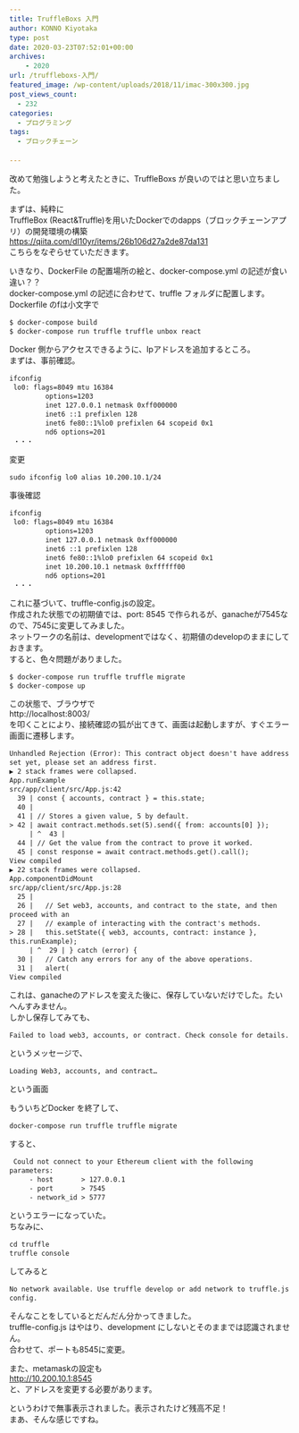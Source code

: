 ```yaml
---
title: TruffleBoxs 入門
author: KONNO Kiyotaka
type: post
date: 2020-03-23T07:52:01+00:00
archives:
    - 2020
url: /truffleboxs-入門/
featured_image: /wp-content/uploads/2018/11/imac-300x300.jpg
post_views_count:
  - 232
categories:
  - プログラミング
tags:
  - ブロックチェーン

---
```

改めて勉強しようと考えたときに、TruffleBoxs が良いのではと思い立ちました。

まずは、純粋に  
TruffleBox (React&Truffle)を用いたDockerでのdapps（ブロックチェーンアプリ）の開発環境の構築  
<a href="https://qiita.com/dl10yr/items/26b106d27a2de87da131" target="_blank" rel="noreferrer noopener" aria-label="https://qiita.com/dl10yr/items/26b106d27a2de87da131 (opens in a new tab)">https://qiita.com/dl10yr/items/26b106d27a2de87da131</a>  
こちらをなぞらせていただきます。

いきなり、DockerFile の配置場所の絵と、docker-compose.yml の記述が食い違い？？  
docker-compose.yml の記述に合わせて、truffle フォルダに配置します。  
Dockerfile のfは小文字で

<pre class="wp-block-code"><code>$ docker-compose build
$ docker-compose run truffle truffle unbox react</code></pre>

Docker 側からアクセスできるように、Ipアドレスを追加するところ。  
まずは、事前確認。

<pre class="wp-block-code"><code>ifconfig
 lo0: flags=8049 mtu 16384
         options=1203
         inet 127.0.0.1 netmask 0xff000000 
         inet6 ::1 prefixlen 128 
         inet6 fe80::1%lo0 prefixlen 64 scopeid 0x1 
         nd6 options=201
 ・・・</code></pre>

変更

<pre class="wp-block-code"><code>sudo ifconfig lo0 alias 10.200.10.1/24</code></pre>

事後確認

<pre class="wp-block-code"><code>ifconfig
 lo0: flags=8049 mtu 16384
         options=1203
         inet 127.0.0.1 netmask 0xff000000 
         inet6 ::1 prefixlen 128 
         inet6 fe80::1%lo0 prefixlen 64 scopeid 0x1 
         inet 10.200.10.1 netmask 0xffffff00 
         nd6 options=201
 ・・・</code></pre>

これに基づいて、truffle-config.jsの設定。  
作成された状態での初期値では、port: 8545 で作られるが、ganacheが7545なので、7545に変更してみました。  
ネットワークの名前は、developmentではなく、初期値のdevelopのままにしておきます。  
すると、色々問題がありました。

<pre class="wp-block-code"><code>$ docker-compose run truffle truffle migrate
$ docker-compose up</code></pre>

この状態で、ブラウザで  
http://localhost:8003/  
を叩くことにより、接続確認の狐が出てきて、画面は起動しますが、すぐエラー画面に遷移します。

<pre class="wp-block-code"><code>Unhandled Rejection (Error): This contract object doesn't have address set yet, please set an address first.
▶ 2 stack frames were collapsed.
App.runExample
src/app/client/src/App.js:42
  39 | const { accounts, contract } = this.state;
  40 | 
  41 | // Stores a given value, 5 by default.
> 42 | await contract.methods.set(5).send({ from: accounts&#91;0] });
     | ^  43 | 
  44 | // Get the value from the contract to prove it worked.
  45 | const response = await contract.methods.get().call();
View compiled
▶ 22 stack frames were collapsed.
App.componentDidMount
src/app/client/src/App.js:28
  25 | 
  26 |   // Set web3, accounts, and contract to the state, and then proceed with an
  27 |   // example of interacting with the contract's methods.
> 28 |   this.setState({ web3, accounts, contract: instance }, this.runExample);
     | ^  29 | } catch (error) {
  30 |   // Catch any errors for any of the above operations.
  31 |   alert(
View compiled</code></pre>

これは、ganacheのアドレスを変えた後に、保存していないだけでした。たいへんすみません。  
しかし保存してみても、

<pre class="wp-block-code"><code>Failed to load web3, accounts, or contract. Check console for details.</code></pre>

というメッセージで、

<pre class="wp-block-code"><code>Loading Web3, accounts, and contract…</code></pre>

という画面

もういちどDocker を終了して、

<pre class="wp-block-code"><code>docker-compose run truffle truffle migrate</code></pre>

すると、

<pre class="wp-block-code"><code> Could not connect to your Ethereum client with the following parameters:
     - host       > 127.0.0.1
     - port       > 7545
     - network_id > 5777</code></pre>

というエラーになっていた。  
ちなみに、

<pre class="wp-block-code"><code>cd truffle
truffle console</code></pre>

してみると

<pre class="wp-block-code"><code>No network available. Use truffle develop or add network to truffle.js config.</code></pre>

そんなことをしているとだんだん分かってきました。  
truffle-config.js はやはり、development にしないとそのままでは認識されません。  
合わせて、ポートも8545に変更。

また、metamaskの設定も  
http://10.200.10.1:8545  
と、アドレスを変更する必要があります。

というわけで無事表示されました。表示されたけど残高不足！  
まあ、そんな感じですね。<figure class="wp-block-image size-large">

<img src="/uploads/2020/03/スクリーンショット-2020-03-23-16.28.17.png?ssl=1" alt="" class="wp-image-3263" srcset="/uploads/2020/03/スクリーンショット-2020-03-23-16.28.17.png?w=320&ssl=1 320w, /uploads/2020/03/スクリーンショット-2020-03-23-16.28.17.png?resize=194%2C300&ssl=1 194w" sizes="(max-width: 320px) 100vw, 320px" data-recalc-dims="1" /> </figure>